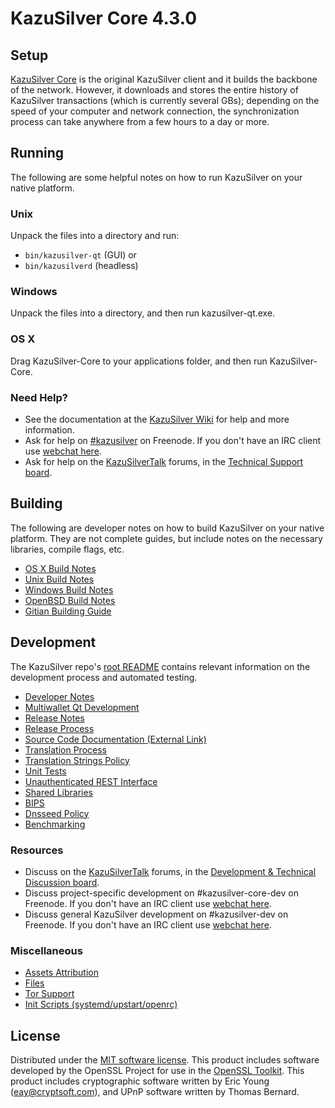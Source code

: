 KazuSilver Core 4.3.0
=====================

Setup
---------------------
[KazuSilver Core](http://kazusilver.org/en/download) is the original KazuSilver client and it builds the backbone of the network. However, it downloads and stores the entire history of KazuSilver transactions (which is currently several GBs); depending on the speed of your computer and network connection, the synchronization process can take anywhere from a few hours to a day or more.

Running
---------------------
The following are some helpful notes on how to run KazuSilver on your native platform.

### Unix

Unpack the files into a directory and run:

- `bin/kazusilver-qt` (GUI) or
- `bin/kazusilverd` (headless)

### Windows

Unpack the files into a directory, and then run kazusilver-qt.exe.

### OS X

Drag KazuSilver-Core to your applications folder, and then run KazuSilver-Core.

### Need Help?

* See the documentation at the [KazuSilver Wiki](https://en.kazusilver.it/wiki/Main_Page)
for help and more information.
* Ask for help on [#kazusilver](http://webchat.freenode.net?channels=kazusilver) on Freenode. If you don't have an IRC client use [webchat here](http://webchat.freenode.net?channels=kazusilver).
* Ask for help on the [KazuSilverTalk](https://kazusilvertalk.org/) forums, in the [Technical Support board](https://kazusilvertalk.org/index.php?board=4.0).

Building
---------------------
The following are developer notes on how to build KazuSilver on your native platform. They are not complete guides, but include notes on the necessary libraries, compile flags, etc.

- [OS X Build Notes](build-osx.md)
- [Unix Build Notes](build-unix.md)
- [Windows Build Notes](build-windows.md)
- [OpenBSD Build Notes](build-openbsd.md)
- [Gitian Building Guide](gitian-building.md)

Development
---------------------
The KazuSilver repo's [root README](/README.md) contains relevant information on the development process and automated testing.

- [Developer Notes](developer-notes.md)
- [Multiwallet Qt Development](multiwallet-qt.md)
- [Release Notes](release-notes.md)
- [Release Process](release-process.md)
- [Source Code Documentation (External Link)](https://dev.visucore.com/kazusilver/doxygen/)
- [Translation Process](translation_process.md)
- [Translation Strings Policy](translation_strings_policy.md)
- [Unit Tests](unit-tests.md)
- [Unauthenticated REST Interface](REST-interface.md)
- [Shared Libraries](shared-libraries.md)
- [BIPS](bips.md)
- [Dnsseed Policy](dnsseed-policy.md)
- [Benchmarking](benchmarking.md)

### Resources
* Discuss on the [KazuSilverTalk](https://kazusilvertalk.org/) forums, in the [Development & Technical Discussion board](https://kazusilvertalk.org/index.php?board=6.0).
* Discuss project-specific development on #kazusilver-core-dev on Freenode. If you don't have an IRC client use [webchat here](http://webchat.freenode.net/?channels=kazusilver-core-dev).
* Discuss general KazuSilver development on #kazusilver-dev on Freenode. If you don't have an IRC client use [webchat here](http://webchat.freenode.net/?channels=kazusilver-dev).

### Miscellaneous
- [Assets Attribution](assets-attribution.md)
- [Files](files.md)
- [Tor Support](tor.md)
- [Init Scripts (systemd/upstart/openrc)](init.md)

License
---------------------
Distributed under the [MIT software license](http://www.opensource.org/licenses/mit-license.php).
This product includes software developed by the OpenSSL Project for use in the [OpenSSL Toolkit](https://www.openssl.org/). This product includes
cryptographic software written by Eric Young ([eay@cryptsoft.com](mailto:eay@cryptsoft.com)), and UPnP software written by Thomas Bernard.
